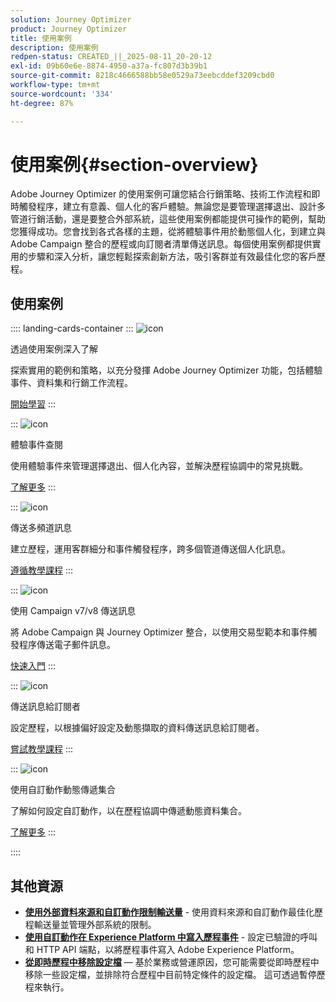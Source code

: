 ```yaml
---
solution: Journey Optimizer
product: Journey Optimizer
title: 使用案例
description: 使用案例
redpen-status: CREATED_||_2025-08-11_20-20-12
exl-id: 09b60e6e-8874-4950-a37a-fc807d3b39b1
source-git-commit: 8218c4666588bb58e0529a73eebcddef3209cbd0
workflow-type: tm+mt
source-wordcount: '334'
ht-degree: 87%

---
```


# 使用案例{#section-overview}

Adobe Journey Optimizer 的使用案例可讓您結合行銷策略、技術工作流程和即時觸發程序，建立有意義、個人化的客戶體驗。無論您是要管理選擇退出、設計多管道行銷活動，還是要整合外部系統，這些使用案例都能提供可操作的範例，幫助您獲得成功。您會找到各式各樣的主題，從將體驗事件用於動態個人化，到建立與 Adobe Campaign 整合的歷程或向訂閱者清單傳送訊息。每個使用案例都提供實用的步驟和深入分析，讓您輕鬆探索創新方法，吸引客群並有效最佳化您的客戶歷程。

## 使用案例

:::: landing-cards-container
:::
![icon](https://cdn.experienceleague.adobe.com/icons/book.svg?lang=zh-Hant)

透過使用案例深入了解

探索實用的範例和策略，以充分發揮 Adobe Journey Optimizer 功能，包括體驗事件、資料集和行銷工作流程。

[開始學習](../using/building-journeys/jo-use-cases.md)
:::

:::
![icon](https://cdn.experienceleague.adobe.com/icons/list-check.svg?lang=zh-Hant)

體驗事件查閱

使用體驗事件來管理選擇退出、個人化內容，並解決歷程協調中的常見挑戰。

[了解更多](../using/building-journeys/exp-event-lookup.md)
:::

:::
![icon](https://cdn.experienceleague.adobe.com/icons/circle-play.svg?lang=zh-Hant)

傳送多頻道訊息

建立歷程，運用客群細分和事件觸發程序，跨多個管道傳送個人化訊息。

[遵循教學課程](../using/building-journeys/journeys-uc.md)
:::

:::
![icon](https://cdn.experienceleague.adobe.com/icons/puzzle-piece.svg?lang=zh-Hant)

使用 Campaign v7/v8 傳送訊息

將 Adobe Campaign 與 Journey Optimizer 整合，以使用交易型範本和事件觸發程序傳送電子郵件訊息。

[快速入門](../using/building-journeys/ajo-ac.md)
:::

:::
![icon](https://cdn.experienceleague.adobe.com/icons/list-check.svg?lang=zh-Hant)

傳送訊息給訂閱者

設定歷程，以根據偏好設定及動態擷取的資料傳送訊息給訂閱者。

[嘗試教學課程](../using/building-journeys/message-to-subscribers-uc.md)
:::

:::
![icon](https://cdn.experienceleague.adobe.com/icons/code-branch.svg?lang=zh-Hant)

使用自訂動作動態傳遞集合

了解如何設定自訂動作，以在歷程協調中傳遞動態資料集合。

[了解更多](../using/building-journeys/collections.md)
:::

::::


## 其他資源

- **[使用外部資料來源和自訂動作限制輸送量](../using/building-journeys/limit-throughput.md)** - 使用資料來源和自訂動作最佳化歷程輸送量並管理外部系統的限制。
- **[使用自訂動作在 Experience Platform 中寫入歷程事件](../using/building-journeys/custom-action-aep.md)** - 設定已驗證的呼叫和 HTTP API 端點，以將歷程事件寫入 Adobe Experience Platform。
- **[從即時歷程中移除設定檔](../using/building-journeys/journey-pause.md#apply-an-exit-criteria-in-a-paused-journey)** — 基於業務或營運原因，您可能需要從即時歷程中移除一些設定檔，並排除符合歷程中目前特定條件的設定檔。 這可透過暫停歷程來執行。
